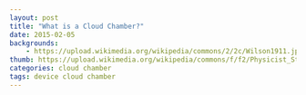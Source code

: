 ```yaml
---
layout: post
title: "What is a Cloud Chamber?"
date: 2015-02-05
backgrounds:
    - https://upload.wikimedia.org/wikipedia/commons/2/2c/Wilson1911.jpg
thumb: https://upload.wikimedia.org/wikipedia/commons/f/f2/Physicist_Studying_Alpha_Rays_GPN-2000-000381.jpg
categories: cloud chamber
tags: device cloud chamber
---
```



